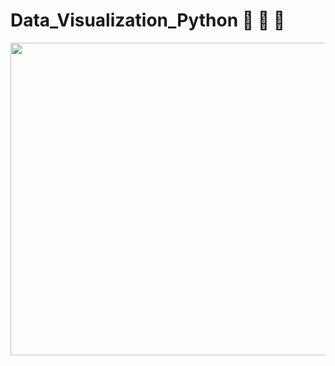 # Data_Visualization_Python 🦔 🐾 🐉
<img src="https://img.freepik.com/free-vector/infographic-dashboard-user-panel_52683-30026.jpg?w=900" width="800" height="500">
